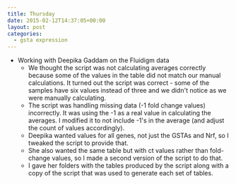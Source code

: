 ```yaml
---
title: Thursday
date: 2015-02-12T14:37:05+00:00
layout: post
categories:
  - gsta expression
---
```

  * Working with Deepika Gaddam on the Fluidigm data
      * We thought the script was not calculating averages correctly because some of the values in the table did not match our manual calculations. It turned out the script was correct - some of the samples have six values instead of three and we didn't notice as we were manually calculating.
      * The script was handling missing data (-1 fold change values) incorrectly. It was using the -1 as a real value in calculating the averages. I modified it to not include -1's in the average (and adjust the count of values accordingly).
      * Deepika wanted values for all genes, not just the GSTAs and Nrf, so I tweaked the script to provide that.
      * She also wanted the same table but with ct values rather than fold-change values, so I made a second version of the script to do that.
      * I gave her folders with the tables produced by the script along with a copy of the script that was used to generate each set of tables.
